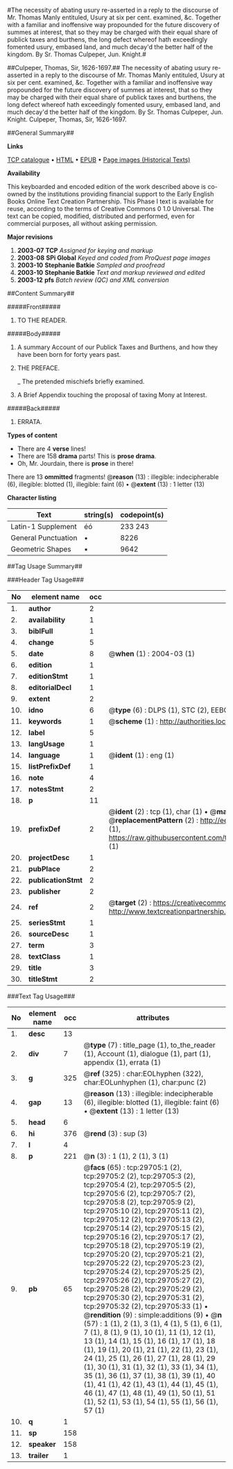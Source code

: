 #The necessity of abating usury re-asserted in a reply to the discourse of Mr. Thomas Manly entituled, Usury at six per cent. examined, &c. Together with a familiar and inoffensive way propounded for the future discovery of summes at interest, that so they may be charged with their equal share of publick taxes and burthens, the long defect whereof hath exceedingly fomented usury, embased land, and much decay'd the better half of the kingdom. By Sr. Thomas Culpeper, Jun. Knight.#

##Culpeper, Thomas, Sir, 1626-1697.##
The necessity of abating usury re-asserted in a reply to the discourse of Mr. Thomas Manly entituled, Usury at six per cent. examined, &c. Together with a familiar and inoffensive way propounded for the future discovery of summes at interest, that so they may be charged with their equal share of publick taxes and burthens, the long defect whereof hath exceedingly fomented usury, embased land, and much decay'd the better half of the kingdom. By Sr. Thomas Culpeper, Jun. Knight.
Culpeper, Thomas, Sir, 1626-1697.

##General Summary##

**Links**

[TCP catalogue](http://www.ota.ox.ac.uk/tcp/)  • 
[HTML](http://tei.it.ox.ac.uk/tcp/Texts-HTML/free/A35/A35408.html)  • 
[EPUB](http://tei.it.ox.ac.uk/tcp/Texts-EPUB/free/A35/A35408.epub) • 
[Page images (Historical Texts)](https://data.historicaltexts.jisc.ac.uk/view?pubId=eebo-99825325e&pageId=eebo-99825325e-29705-1)

**Availability**

This keyboarded and encoded edition of the
	       work described above is co-owned by the institutions
	       providing financial support to the Early English Books
	       Online Text Creation Partnership. This Phase I text is
	       available for reuse, according to the terms of Creative
	       Commons 0 1.0 Universal. The text can be copied,
	       modified, distributed and performed, even for
	       commercial purposes, all without asking permission.

**Major revisions**

1. __2003-07__ __TCP__ *Assigned for keying and markup*
1. __2003-08__ __SPi Global__ *Keyed and coded from ProQuest page images*
1. __2003-10__ __Stephanie Batkie__ *Sampled and proofread*
1. __2003-10__ __Stephanie Batkie__ *Text and markup reviewed and edited*
1. __2003-12__ __pfs__ *Batch review (QC) and XML conversion*

##Content Summary##

#####Front#####

1. TO THE READER.

#####Body#####

1. A summary Account of our Publick Taxes and Burthens, and how they have been born for forty years past.

1. THE PREFACE.

    _ The pretended mischiefs briefly examined.

1. A Brief Appendix touching the proposal of taxing Mony at Interest.

#####Back#####

1. ERRATA.

**Types of content**

  * There are 4 **verse** lines!
  * There are 158 **drama** parts! This is **prose drama**.
  * Oh, Mr. Jourdain, there is **prose** in there!

There are 13 **ommitted** fragments! 
 @__reason__ (13) : illegible: indecipherable (6), illegible: blotted (1), illegible: faint (6)  •  @__extent__ (13) : 1 letter (13)

**Character listing**


|Text|string(s)|codepoint(s)|
|---|---|---|
|Latin-1 Supplement|éó|233 243|
|General Punctuation|•|8226|
|Geometric Shapes|▪|9642|

##Tag Usage Summary##

###Header Tag Usage###

|No|element name|occ|attributes|
|---|---|---|---|
|1.|__author__|2||
|2.|__availability__|1||
|3.|__biblFull__|1||
|4.|__change__|5||
|5.|__date__|8| @__when__ (1) : 2004-03 (1)|
|6.|__edition__|1||
|7.|__editionStmt__|1||
|8.|__editorialDecl__|1||
|9.|__extent__|2||
|10.|__idno__|6| @__type__ (6) : DLPS (1), STC (2), EEBO-CITATION (1), PROQUEST (1), VID (1)|
|11.|__keywords__|1| @__scheme__ (1) : http://authorities.loc.gov/ (1)|
|12.|__label__|5||
|13.|__langUsage__|1||
|14.|__language__|1| @__ident__ (1) : eng (1)|
|15.|__listPrefixDef__|1||
|16.|__note__|4||
|17.|__notesStmt__|2||
|18.|__p__|11||
|19.|__prefixDef__|2| @__ident__ (2) : tcp (1), char (1)  •  @__matchPattern__ (2) : ([0-9\-]+):([0-9IVX]+) (1), (.+) (1)  •  @__replacementPattern__ (2) : http://eebo.chadwyck.com/downloadtiff?vid=$1&page=$2 (1), https://raw.githubusercontent.com/textcreationpartnership/Texts/master/tcpchars.xml#$1 (1)|
|20.|__projectDesc__|1||
|21.|__pubPlace__|2||
|22.|__publicationStmt__|2||
|23.|__publisher__|2||
|24.|__ref__|2| @__target__ (2) : https://creativecommons.org/publicdomain/zero/1.0/ (1), http://www.textcreationpartnership.org/docs/. (1)|
|25.|__seriesStmt__|1||
|26.|__sourceDesc__|1||
|27.|__term__|3||
|28.|__textClass__|1||
|29.|__title__|3||
|30.|__titleStmt__|2||


###Text Tag Usage###

|No|element name|occ|attributes|
|---|---|---|---|
|1.|__desc__|13||
|2.|__div__|7| @__type__ (7) : title_page (1), to_the_reader (1), Account (1), dialogue (1), part (1), appendix (1), errata (1)|
|3.|__g__|325| @__ref__ (325) : char:EOLhyphen (322), char:EOLunhyphen (1), char:punc (2)|
|4.|__gap__|13| @__reason__ (13) : illegible: indecipherable (6), illegible: blotted (1), illegible: faint (6)  •  @__extent__ (13) : 1 letter (13)|
|5.|__head__|6||
|6.|__hi__|376| @__rend__ (3) : sup (3)|
|7.|__l__|4||
|8.|__p__|221| @__n__ (3) : 1 (1), 2 (1), 3 (1)|
|9.|__pb__|65| @__facs__ (65) : tcp:29705:1 (2), tcp:29705:2 (2), tcp:29705:3 (2), tcp:29705:4 (2), tcp:29705:5 (2), tcp:29705:6 (2), tcp:29705:7 (2), tcp:29705:8 (2), tcp:29705:9 (2), tcp:29705:10 (2), tcp:29705:11 (2), tcp:29705:12 (2), tcp:29705:13 (2), tcp:29705:14 (2), tcp:29705:15 (2), tcp:29705:16 (2), tcp:29705:17 (2), tcp:29705:18 (2), tcp:29705:19 (2), tcp:29705:20 (2), tcp:29705:21 (2), tcp:29705:22 (2), tcp:29705:23 (2), tcp:29705:24 (2), tcp:29705:25 (2), tcp:29705:26 (2), tcp:29705:27 (2), tcp:29705:28 (2), tcp:29705:29 (2), tcp:29705:30 (2), tcp:29705:31 (2), tcp:29705:32 (2), tcp:29705:33 (1)  •  @__rendition__ (9) : simple:additions (9)  •  @__n__ (57) : 1 (1), 2 (1), 3 (1), 4 (1), 5 (1), 6 (1), 7 (1), 8 (1), 9 (1), 10 (1), 11 (1), 12 (1), 13 (1), 14 (1), 15 (1), 16 (1), 17 (1), 18 (1), 19 (1), 20 (1), 21 (1), 22 (1), 23 (1), 24 (1), 25 (1), 26 (1), 27 (1), 28 (1), 29 (1), 30 (1), 31 (1), 32 (1), 33 (1), 34 (1), 35 (1), 36 (1), 37 (1), 38 (1), 39 (1), 40 (1), 41 (1), 42 (1), 43 (1), 44 (1), 45 (1), 46 (1), 47 (1), 48 (1), 49 (1), 50 (1), 51 (1), 52 (1), 53 (1), 54 (1), 55 (1), 56 (1), 57 (1)|
|10.|__q__|1||
|11.|__sp__|158||
|12.|__speaker__|158||
|13.|__trailer__|1||
